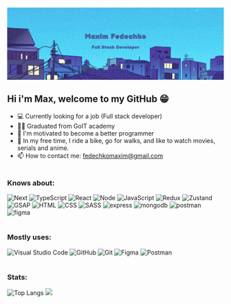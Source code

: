 <!-- ![gomer.gif](https://github.com/FeMaxxx/FeMaxxx/blob/main/assets/gomer.gif) -->

<!-- ![picture1](https://github.com/FeMaxxx/FeMaxxx/blob/main/assets/picture1.png) -->

![cosmos](https://github.com/FeMaxxx/FeMaxxx/blob/main/assets/Header.png)

## Hi i'm Max, welcome to my GitHub 😁

- 💻 Currently looking for a job (Full stack developer)
- 👨‍🎓 Graduated from GoIT academy
- 🤔 I'm motivated to become a better programmer
- 🔭 In my free time, I ride a bike, go for walks, and like to watch movies, serials and anime.
- 📫 How to contact me: fedechkomaxim@gmail.com

#

### Knows about:

![Next](https://img.shields.io/badge/-Next.js-141321?style=for-the-badge&logo=next.js)
![TypeScript](https://img.shields.io/badge/-TypeScript-141321?style=for-the-badge&logo=TypeScript&logoColor=3178c6)
![React](https://img.shields.io/badge/-React-141321?style=for-the-badge&logo=React&logoColor=61DAFB)
![Node](https://img.shields.io/badge/-Node.js-141321?style=for-the-badge&logo=Node.js&logoColor=43853d)
![JavaScript](https://img.shields.io/badge/-JavaScript-141321?style=for-the-badge&logo=JavaScript&logoColor=F7DF1E)
![Redux](https://img.shields.io/badge/-Redux-141321?style=for-the-badge&logo=Redux&logoColor=ba8fff)
![Zustand](https://img.shields.io/badge/-Zustand-141321?style=for-the-badge&logo=zustand&logoColor=ffffff)
![GSAP](https://img.shields.io/badge/-GSAP-141321?style=for-the-badge&logo=gsap&logoColor=ffffff)
![HTML](https://img.shields.io/badge/-HTML-141321?style=for-the-badge&logo=HTML5&logoColor=E34F26)
![CSS](https://img.shields.io/badge/-CSS-141321?style=for-the-badge&logo=CSS3&logoColor=1572B6)
![SASS](https://img.shields.io/badge/-Sass-141321?style=for-the-badge&logo=Sass&logoColor=CC66997)
![express](https://img.shields.io/badge/-express-141321?style=for-the-badge&logo=express&logoColor=black)
![mongodb](https://img.shields.io/badge/-mongodb-141321?style=for-the-badge&logo=mongodb)
![postman](https://img.shields.io/badge/-postman-141321?style=for-the-badge&logo=postman&logoColor=ef5b25)
![figma](https://img.shields.io/badge/-figma-141321?style=for-the-badge&logo=figma&logoColor=ffffff)

#

### Mostly uses:

![Visual Studio Code](https://img.shields.io/badge/-Visual_Studio_Code-141321?style=for-the-badge&logo=VisualStudioCode&logoColor=007ACC)
![GitHub](https://img.shields.io/badge/-GitHub-141321?style=for-the-badge&logo=GitHub&logoColor=fff)
![Git](https://img.shields.io/badge/-Git-141321?style=for-the-badge&logo=Git&logoColor=F05032)
![Figma](https://img.shields.io/badge/-Figma-141321?style=for-the-badge&logo=Figma&logoColor=F24E1E)
![Postman](https://img.shields.io/badge/-Postman-141321?style=for-the-badge&logo=Postman&logoColor=FF6C37)

#

### Stats:

![Top Langs](https://github-readme-stats.vercel.app/api/top-langs/?username=FeMaxxx&layout=compact&theme=radical&title_color=D20000)
<img height="165em" src="https://github-readme-stats.vercel.app/api?username=FeMaxxx&show_icons=true&theme=radical&title_color=D20000&layout=compact"/>
